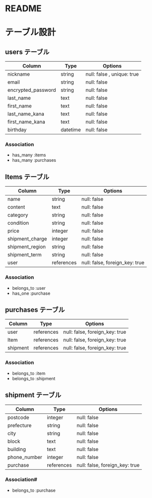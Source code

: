 # README
# テーブル設計

## users テーブル

| Column             | Type     | Options                    |
| ------------------ | -------- | -------------------------- |
| nickname           | string   | null: false , unique: true |
| email              | string   | null: false                |
| encrypted_password | string   | null: false                |
| last_name          | text     | null: false                |
| first_name         | text     | null: false                |
| last_name_kana     | text     | null: false                |
| first_name_kana    | text     | null: false                |
| birthday           | datetime | null: false                |

### Association

- has_many :items
- has_many :purchases

## Items テーブル

| Column          | Type       | Options                        |
| --------------- | ---------- | ------------------------------ |
| name            | string     | null: false                    |
| content         | text       | null: false                    |
| category        | string     | null: false                    |
| condition       | string     | null: false                    |
| price           | integer    | null: false                    |
| shipment_charge | integer    | null: false                    |
| shipment_region | string     | null: false                    |
| shipment_term   | string     | null: false                    |
| user            | references | null: false, foreign_key: true |

### Association

- belongs_to :user
- has_one :purchase

## purchases テーブル

| Column   | Type       | Options                        |
| -------- | ---------- | ------------------------------ |
| user     | references | null: false, foreign_key: true |
| Item     | references | null: false, foreign_key: true |
| shipment | references | null: false, foreign_key: true |

### Association

- belongs_to :item
- belongs_to :shipment

## shipment テーブル

| Column       | Type       | Options                        |
| -------------| ---------- | ------------------------------ |
| postcode     | integer    | null: false                    |
| prefecture   | string     | null: false                    |
| city         | string     | null: false                    |
| block        | text       | null: false                    |
| building     | text       | null: false                    |
| phone_number | integer    | null: false                    |
| purchase     | references | null: false, foreign_key: true |

### Association#

- belongs_to :purchase


